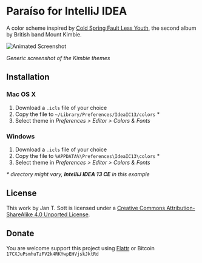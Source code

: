 # Paraíso for IntelliJ IDEA

A color scheme inspired by [Cold Spring Fault Less Youth](http://www.discogs.com/Mount-Kimbie-Cold-Spring-Fault-Less-Youth/master/561611), the second album by British band Mount Kimbie.

![Animated Screenshot](https://raw.github.com/idleberg/Kimbie-IntelliJ-IDEA/master/images/screenshot.gif)

*Generic screenshot of the Kimbie themes*

## Installation

### Mac OS X

1. Download a `.icls` file of your choice
2. Copy the file to `~/Library/Preferences/IdeaIC13/colors` *
3. Select theme in _Preferences > Editor > Colors & Fonts_

### Windows

1. Download a `.icls` file of your choice
2. Copy the file to `%APPDATA%\Preferences\IdeaIC13\colors` *
3. Select theme in _Preferences > Editor > Colors & Fonts_

_* directory might vary, __IntelliJ IDEA 13 CE__ in this example_

## License

This work by Jan T. Sott is licensed under a [Creative Commons Attribution-ShareAlike 4.0 Unported License](http://creativecommons.org/licenses/by-sa/4.0/deed.en_US).

## Donate

You are welcome support this project using [Flattr](https://flattr.com/submit/auto?user_id=idleberg&url=https://github.com/idleberg/Kimbie-IntelliJ-IDEA) or Bitcoin `17CXJuPsmhuTzFV2k4RKYwpEHVjskJktRd`
